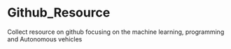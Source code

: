 # Github_Resource
Collect resource on github focusing on the machine learning, programming and Autonomous vehicles
